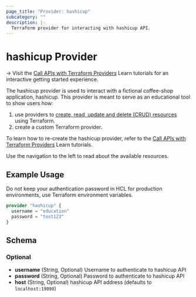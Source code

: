 ```yaml
---
page_title: "Provider: hashicup"
subcategory: ""
description: |-
  Terraform provider for interacting with hashicup API.
---
```


# hashicup Provider

-> Visit the [Call APIs with Terraform Providers](https://learn.hashicorp.com/collections/terraform/providers?utm_source=WEBSITE&utm_medium=WEB_IO&utm_offer=ARTICLE_PAGE&utm_content=DOCS) Learn tutorials for an interactive getting started experience.

The hashicup provider is used to interact with a fictional coffee-shop application, hashicup. This provider is meant to serve as an educational tool to show users how:
1. use providers to [create, read, update and delete (CRUD) resources](https://learn.hashicorp.com/tutorials/terraform/provider-use?in=terraform/providers) using Terraform.
1. create a custom Terraform provider.

To learn how to re-create the hashicup provider, refer to the [Call APIs with Terraform Providers](https://learn.hashicorp.com/collections/terraform/providers?utm_source=WEBSITE&utm_medium=WEB_IO&utm_offer=ARTICLE_PAGE&utm_content=DOCS) Learn tutorials.

Use the navigation to the left to read about the available resources.

## Example Usage

Do not keep your authentication password in HCL for production environments, use Terraform environment variables.

```terraform
provider "hashicup" {
  username = "education"
  password = "test123"
}
```

## Schema

### Optional

- **username** (String, Optional) Username to authenticate to hashicup API
- **password** (String, Optional) Password to authenticate to hashicup API
- **host** (String, Optional) hashicup API address (defaults to `localhost:19090`)